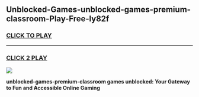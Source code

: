 
## Unblocked-Games-unblocked-games-premium-classroom-Play-Free-ly82f
<h3>
<a href="https://premium76.site?title=unblocked-games-premium-classroom&ref=18A">CLICK TO PLAY</a></h3>
<hr>

<h3>
<a href="https://premium76.site?title=unblocked-games-premium-classroom&ref=18A">CLICK 2 PLAY</a>
  
</h3>

<a href="https://premium76.site?title=unblocked-games-premium-classroom&ref=18A"><img src="https://clearcache.store/games.png"></a>


**unblocked-games-premium-classroom games unblocked: Your Gateway to Fun and Accessible Online Gaming**
